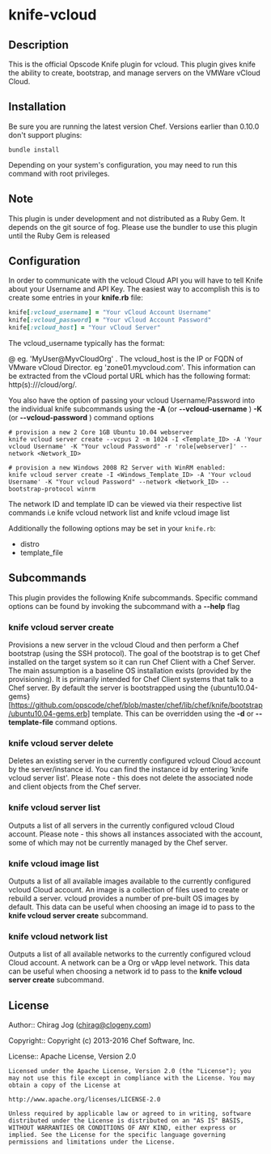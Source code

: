 # knife-vcloud

## Description

This is the official Opscode Knife plugin for vcloud. This plugin gives knife the ability to create, bootstrap, and manage servers on the VMWare vCloud Cloud.

## Installation

Be sure you are running the latest version Chef. Versions earlier than 0.10.0 don't support plugins:

```shell
bundle install
```

Depending on your system's configuration, you may need to run this command with root privileges.

## Note

This plugin is under development and not distributed as a Ruby Gem. It depends on the git source of fog. Please use the bundler to use this plugin until the Ruby Gem is released

## Configuration

In order to communicate with the vcloud Cloud API you will have to tell Knife about your Username and API Key. The easiest way to accomplish this is to create some entries in your **knife.rb** file:

```ruby
knife[:vcloud_username] = "Your vCloud Account Username"
knife[:vcloud_password] = "Your vCloud Account Password"
knife[:vcloud_host] = "Your vCloud Server"
```

The vcloud_username typically has the format:

<user-name>@<vcloud-organization-name> eg. 'MyUser@MyvCloudOrg' . The vcloud_host is the IP or FQDN of VMware vCloud Director. eg 'zone01.myvcloud.com'. This information can be extracted from the vCloud portal URL which has the following format: http(s)://<vcloud-host>/cloud/org/<vcloud-organization-name>.</vcloud-organization-name></vcloud-host></vcloud-organization-name></user-name>

You also have the option of passing your vcloud Username/Password into the individual knife subcommands using the **-A** (or **--vcloud-username** ) **-K** (or **--vcloud-password** ) command options

```
# provision a new 2 Core 1GB Ubuntu 10.04 webserver
knife vcloud server create --vcpus 2 -m 1024 -I <Template_ID> -A 'Your vcloud Username' -K "Your vcloud Password" -r 'role[webserver]' --network <Network_ID>

# provision a new Windows 2008 R2 Server with WinRM enabled:
knife vcloud server create -I <Windows_Template_ID> -A 'Your vcloud Username' -K "Your vcloud Password" --network <Network_ID> --bootstrap-protocol winrm
```

The network ID and template ID can be viewed via their respective list commands i.e knife vcloud network list and knife vcloud image list

Additionally the following options may be set in your `knife.rb`:

- distro
- template_file

## Subcommands

This plugin provides the following Knife subcommands. Specific command options can be found by invoking the subcommand with a **--help** flag

### knife vcloud server create

Provisions a new server in the vcloud Cloud and then perform a Chef bootstrap (using the SSH protocol). The goal of the bootstrap is to get Chef installed on the target system so it can run Chef Client with a Chef Server. The main assumption is a baseline OS installation exists (provided by the provisioning). It is primarily intended for Chef Client systems that talk to a Chef server. By default the server is bootstrapped using the {ubuntu10.04-gems}[<https://github.com/opscode/chef/blob/master/chef/lib/chef/knife/bootstrap/ubuntu10.04-gems.erb>] template. This can be overridden using the **-d** or **--template-file** command options.

### knife vcloud server delete

Deletes an existing server in the currently configured vcloud Cloud account by the server/instance id. You can find the instance id by entering 'knife vcloud server list'. Please note - this does not delete the associated node and client objects from the Chef server.

### knife vcloud server list

Outputs a list of all servers in the currently configured vcloud Cloud account. Please note - this shows all instances associated with the account, some of which may not be currently managed by the Chef server.

### knife vcloud image list

Outputs a list of all available images available to the currently configured vcloud Cloud account. An image is a collection of files used to create or rebuild a server. vcloud provides a number of pre-built OS images by default. This data can be useful when choosing an image id to pass to the **knife vcloud server create** subcommand.

### knife vcloud network list

Outputs a list of all available networks to the currently configured vcloud Cloud account. A network can be a Org or vApp level network. This data can be useful when choosing a network id to pass to the **knife vcloud server create** subcommand.

## License

Author:: Chirag Jog ([chirag@clogeny.com](mailto:chirag@clogeny.com))

Copyright:: Copyright (c) 2013-2016 Chef Software, Inc.

License:: Apache License, Version 2.0

```text
Licensed under the Apache License, Version 2.0 (the "License"); you may not use this file except in compliance with the License. You may obtain a copy of the License at

http://www.apache.org/licenses/LICENSE-2.0

Unless required by applicable law or agreed to in writing, software distributed under the License is distributed on an "AS IS" BASIS, WITHOUT WARRANTIES OR CONDITIONS OF ANY KIND, either express or implied. See the License for the specific language governing permissions and limitations under the License.
```
